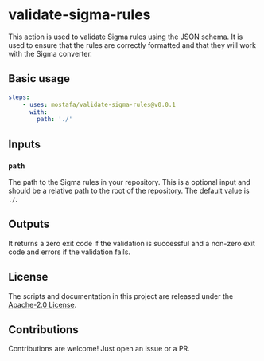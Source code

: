 # validate-sigma-rules

This action is used to validate Sigma rules using the JSON schema. It is used to ensure that the rules are correctly formatted and that they will work with the Sigma converter.

## Basic usage

```yaml
steps:
    - uses: mostafa/validate-sigma-rules@v0.0.1
      with:
        path: './'
```

## Inputs

### `path`

The path to the Sigma rules in your repository. This is a optional input and should be a relative path to the root of the repository. The default value is `./`.

## Outputs

It returns a zero exit code if the validation is successful and a non-zero exit code and errors if the validation fails.

## License

The scripts and documentation in this project are released under the [Apache-2.0 License](LICENSE).

## Contributions

Contributions are welcome! Just open an issue or a PR.
